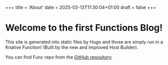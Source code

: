 +++
title = 'About'
date = 2025-03-13T11:30:04+01:00
draft = false
+++

# Welcome to the first Functions Blog!


This site is generated into static files by Hugo and those are simply run in a Knative Function! (Built by the new and improved Host Builder).

You can find Func repo from the [GitHub repository](https://github.com/knative/func).
